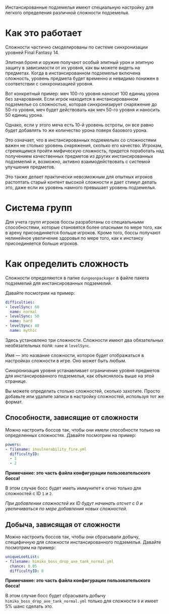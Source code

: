 Инстансированные подземелья имеют специальную настройку для легкого определения различной сложности подземелья.

# Как это работает

Сложности частично смоделированы по системе синхронизации уровней Final Fantasy 14.

Элитная броня и оружие получают особый элитный урон и элитную защиту в зависимости от их уровня, как вы можете видеть на
предметах. Когда в инстансированном подземелье включена сложность, уровень предмета будет временно и невидимо понижен в
соответствии с синхронизацией уровня.

Вот конкретный пример: меч 100-го уровня наносит 100 единиц урона без зачарования. Если игрок находится в
инстансированном подземелье со сложностью, которая синхронизирует снаряжение до 50-го уровня, меч будет действовать как
меч 50-го уровня и наносить 50 единиц урона.

Однако, если у этого меча есть 10-й уровень остроты, он все равно будет добавлять то же количество урона поверх базового
урона.

Это означает, что в инстансированных подземельях со сложностями важен не столько уровень снаряжения, сколько его
качество. Игрокам, стремящимся пройти мифическую сложность, придется поработать над получением качественных предметов из
других инстансированных подземелий и, возможно, активно взаимодействовать с системой улучшения предметов.

Это также делает практически невозможным для опытных игроков растоптать старый контент высокой сложности и дает стимул
делать это, даже если их уровень намного превышает уровень подземелья.

# Система групп

Для учета групп игроков боссы разработаны со специальными способностями, которые становятся более опасными по мере того,
как в арену присоединяется больше игроков. Кроме того, боссы получают нелинейное увеличение здоровья по мере того, как к
инстансу присоединяется больше игроков.

# Как определить сложность

Сложности определяются в папке `dungeonpackager` в файле пакета подземелий для инстансированных подземелий.

Давайте посмотрим на пример:

```yml
difficulties:
- levelSync: 60
  name: normal
- levelSync: 50
  name: hard
- levelSync: 40
  name: mythic
```

Здесь установлено три сложности. Сложности имеют два обязательных необязательных поля: `name` и `levelSync`.

Имя — это название сложности, которое будет отображаться в настройках сложности в игре. Оно может быть любым.

Синхронизация уровня устанавливает ограничение уровня предметов для инстансированного подземелья, как объяснялось выше
на этой странице.

Вы можете определить столько сложностей, сколько захотите. Просто добавьте или удалите записи в настройку сложностей,
используя тот же формат.

## Способности, зависящие от сложности

Можно настроить боссов так, чтобы они имели способности только на определенных сложностях. Давайте посмотрим на пример:

```yml
powers:
- filename: invulnerability_fire.yml
  difficultyID:
  - 1
  - 2
```

**Примечание: это часть файла конфигурации пользовательского босса!**

В этом случае босс будет иметь иммунитет к огню только для сложностей с ID `1` и `2`.

*При добавлении сложностей их ID будут начинать отсчет с 0 и увеличиваться по мере добавления новых сложностей.*

## Добыча, зависящая от сложности

Можно настроить боссов так, чтобы они сбрасывали добычу, специфичную для сложности инстансированного подземелья. Давайте
посмотрим на пример:

```yml
uniqueLootList:
- filename: himiko_boss_drop_axe_tank_normal.yml
  chance: 0.05
  difficultyID: 0
```

**Примечание: это часть файла конфигурации пользовательского босса!**

В этом случае босс будет сбрасывать добычу `himiko_boss_drop_axe_tank_normal.yml` только для сложности `0` и имеет 5% шанс сделать это.
